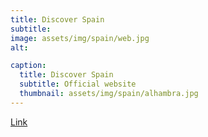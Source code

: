 ```yaml
---
title: Discover Spain
subtitle: 
image: assets/img/spain/web.jpg
alt: 

caption:
  title: Discover Spain
  subtitle: Official website
  thumbnail: assets/img/spain/alhambra.jpg
---
```


<a href="https://www.spain.info/en/top/best-destinations-travel-spain/" target="_blank" rel="noopener noreferrer">Link</a>